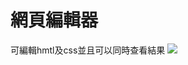 # 網頁編輯器
可編輯hmtl及css並且可以同時查看結果
<img src="https://i.imgur.com/VYtCjU2.png"><a href="https://kiriqua.com/files/htmltool/"></a></img>
